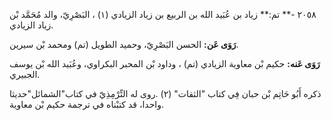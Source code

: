 ٢٠٥٨ -** تم:** زياد بن عُبَيد الله بن الربيع بن زياد الزيادي (١) ، البَصْرِيّ، والد مُحَمَّد بْن زياد الزيادي.

**رَوَى عَن:** الحسن البَصْرِيّ، وحميد الطويل (تم) ومحمد بْن سيرين.

**رَوَى عَنه:** حكيم بْن معاوية الزيادي (تم) ، وداود بْن المحبر البكراوي، وعُبَيد الله بْن يوسف الجبيري.

ذكره أَبُو حَاتِم بْن حبان فِي كتاب "الثقات" (٢) .روى له التِّرْمِذِيّ في كتاب"الشمائل"حديثا واحدا، قد كتبْناه في ترجمة حكيم بْن معاوية.